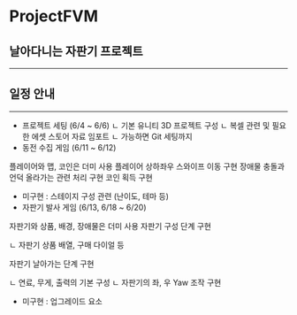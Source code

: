 # ProjectFVM
## 날아다니는 자판기 프로젝트
---
## 일정 안내
---
- 프로젝트 세팅 (6/4 ~ 6/6)
ㄴ 기본 유니티 3D 프로젝트 구성
ㄴ 복셀 관련 및 필요한 에셋 스토어 자료 임포트
ㄴ 가능하면 Git 세팅까지
- 동전 수집 게임 (6/11 ~ 6/12)

플레이어와 맵, 코인은 더미 사용
플레이어 상하좌우 스와이프 이동 구현
장애물 충돌과 언덕 올라가는 관련 처리 구현
코인 획득 구현

- 미구현 : 스테이지 구성 관련 (난이도, 테마 등)
- 자판기 발사 게임 (6/13, 6/18 ~ 6/20)

자판기와 상품, 배경, 장애물은 더미 사용
자판기 구성 단계 구현

ㄴ 자판기 상품 배열, 구매 다이얼 등

자판기 날아가는 단계 구현

ㄴ 연료, 무게, 출력의 기본 구성
ㄴ 자판기의 좌, 우 Yaw 조작 구현

- 미구현 : 업그레이드 요소
